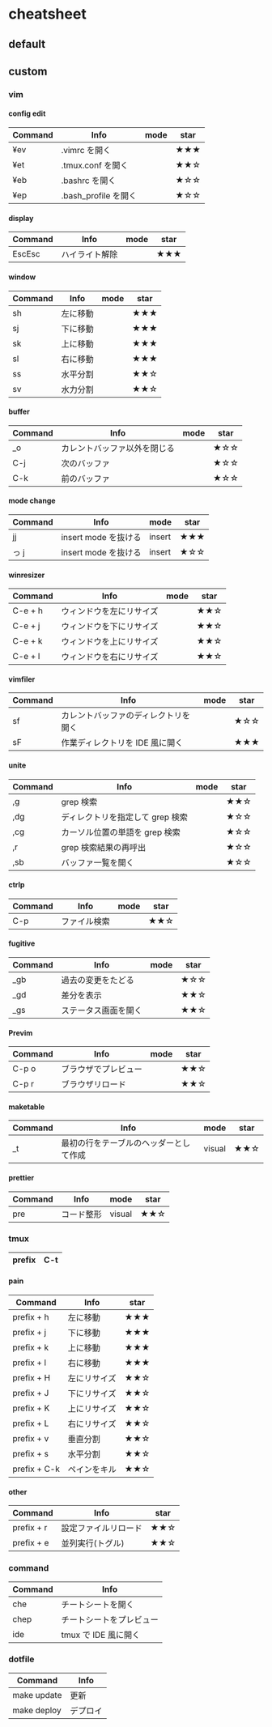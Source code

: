# cheatsheet
## default



## custom

### vim

#### config edit

| Command | Info                 | mode | star |
| ------- | -------------------- | ---- | ---- |
| ¥ev     | .vimrc を開く        |      | ★★★  |
| ¥et     | .tmux.conf を開く    |      | ★★☆  |
| ¥eb     | .bashrc を開く       |      | ★☆☆  |
| ¥ep     | .bash_profile を開く |      | ★☆☆  |


#### display

| Command | Info           | mode | star |
| ------- | -------------- | ---- | ---- |
| EscEsc  | ハイライト解除 |      | ★★★  |

#### window

| Command | Info     | mode | star |
| ------- | -------- | ---- | ---- |
| sh      | 左に移動 |      | ★★★  |
| sj      | 下に移動 |      | ★★★  |
| sk      | 上に移動 |      | ★★★  |
| sl      | 右に移動 |      | ★★★  |
| ss      | 水平分割 |      | ★★☆  |
| sv      | 水力分割 |      | ★★☆  |


#### buffer

| Command | Info                         | mode | star |
| ------- | ---------------------------- | ---- | ---- |
| \_o     | カレントバッファ以外を閉じる |      | ★☆☆  |
| C-j     | 次のバッファ                 |      | ★☆☆  |
| C-k     | 前のバッファ                 |      | ★☆☆  |


#### mode change

| Command | Info                 | mode   | star |
| ------- | -------------------- | ------ | ---- |
| jj      | insert mode を抜ける | insert | ★★★  |
| っ j    | insert mode を抜ける | insert | ★☆☆  |

#### winresizer

| Command | Info                     | mode | star |
| ------- | ------------------------ | ---- | ---- |
| C-e + h | ウィンドウを左にリサイズ |      | ★★☆  |
| C-e + j | ウィンドウを下にリサイズ |      | ★★☆  |
| C-e + k | ウィンドウを上にリサイズ |      | ★★☆  |
| C-e + l | ウィンドウを右にリサイズ |      | ★★☆  |

#### vimfiler

| Command | Info                                 | mode | star |
| ------- | ------------------------------------ | ---- | ---- |
| sf      | カレントバッファのディレクトリを開く |      | ★☆☆  |
| sF      | 作業ディレクトリを IDE 風に開く      |      | ★★★  |


#### unite

| Command | Info                             | mode | star |
| ------- | -------------------------------- | ---- | ---- |
| ,g      | grep 検索                        |      | ★★☆  |
| ,dg     | ディレクトリを指定して grep 検索 |      | ★☆☆  |
| ,cg     | カーソル位置の単語を grep 検索   |      | ★☆☆  |
| ,r      | grep 検索結果の再呼出            |      | ★☆☆  |
| ,sb     | バッファ一覧を開く               |      | ★☆☆  |


#### ctrlp

| Command | Info         | mode | star |
| ------- | ------------ | ---- | ---- |
| C-p     | ファイル検索 |      | ★★☆  |

#### fugitive

| Command | Info                 | mode | star |
| ------- | -------------------- | ---- | ---- |
| \_gb    | 過去の変更をたどる   |      | ★☆☆  |
| \_gd    | 差分を表示           |      | ★★☆  |
| \_gs    | ステータス画面を開く |      | ★★☆  |

#### Previm

| Command | Info                 | mode | star |
| ------- | -------------------- | ---- | ---- |
| C-p o   | ブラウザでプレビュー |      | ★★☆  |
| C-p r   | ブラウザリロード     |      | ★★☆  |


#### maketable

| Command | Info                                   | mode   | star |
| ------- | -------------------------------------- | ------ | ---- |
| \_t     | 最初の行をテーブルのヘッダーとして作成 | visual | ★★☆  |


#### prettier

| Command | Info       | mode   | star |
| ------- | ---------- | ------ | ---- |
| pre     | コード整形 | visual | ★★☆  |

### tmux

|prefix|C-t|
|------|---|

#### pain

| Command      | Info         | star |
| ------------ | ------------ | ---- |
| prefix + h   | 左に移動     | ★★★  |
| prefix + j   | 下に移動     | ★★★  |
| prefix + k   | 上に移動     | ★★★  |
| prefix + l   | 右に移動     | ★★★  |
| prefix + H   | 左にリサイズ | ★★☆  |
| prefix + J   | 下にリサイズ | ★★☆  |
| prefix + K   | 上にリサイズ | ★★☆  |
| prefix + L   | 右にリサイズ | ★★☆  |
| prefix + v   | 垂直分割     | ★★☆  |
| prefix + s   | 水平分割     | ★★☆  |
| prefix + C-k | ペインをキル | ★★☆  |


#### other

| Command    | Info                 | star |
| ---------- | -------------------- | ---- |
| prefix + r | 設定ファイルリロード | ★★☆  |
| prefix + e | 並列実行(トグル)     | ★★☆  |

### command

| Command | Info                     |
| ------- | ------------------------ |
| che     | チートシートを開く       |
| chep    | チートシートをプレビュー |
| ide     | tmux で IDE 風に開く     |

### dotfile

| Command     | Info     |
| ----------- | -------- |
| make update | 更新     |
| make deploy | デプロイ |

